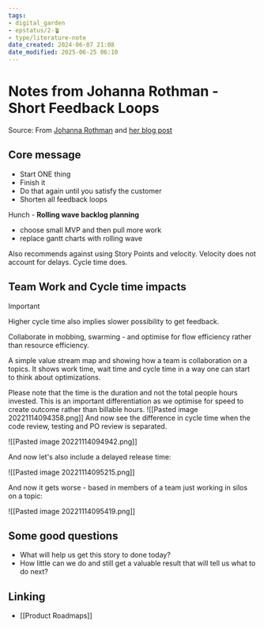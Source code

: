```yaml
---
tags: 
- digital_garden
- epstatus/2-🪴
- type/literature-note
date_created: 2024-06-07 21:08
date_modified: 2025-06-25 06:10
---
```

# Notes from Johanna Rothman - Short Feedback Loops

Source: From [Johanna Rothman](https://www.jrothman.com/pragmaticmanager/) and [her blog post](https://www.jrothman.com/mpd/2020/12/multiple-short-feedback-loops-support-innovation/)

## Core message

+ Start ONE thing
+ Finish it
+ Do that again until you satisfy the customer
+ Shorten all feedback loops

Hunch - **Rolling wave backlog planning**
+ choose small MVP and then pull more work
+ replace gantt charts with rolling wave

Also recommends against using Story Points and velocity. 
Velocity does not account for delays. Cycle time does.

## Team Work and Cycle time impacts

> [!important]
> Higher cycle time also implies slower possibility to get feedback.

Collaborate in mobbing, swarming - and optimise for flow efficiency rather than resource efficiency. 

A simple value stream map and showing how a team is collaboration on a topics. It shows work time, wait time and cycle time in a way one can start to think about optimizations.

Please note that the time is the duration and not the total people hours invested. This is an important differentiation as we optimise for speed to create outcome rather than billable hours.
![[Pasted image 20221114094358.png]]
And now see the difference in cycle time when the code review, testing and PO review is separated.

![[Pasted image 20221114094942.png]]

And now let's also include a delayed release time:

![[Pasted image 20221114095215.png]]

And now it gets worse - based in members of a team just working in silos on a topic:

![[Pasted image 20221114095419.png]]

## Some good questions

+ What will help us get this story to done today?
+ How little can we do and still get a valuable result that will tell us what to do next?

## Linking

+ [[Product Roadmaps]]
